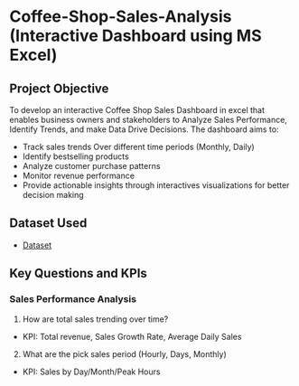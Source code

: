 # Coffee-Shop-Sales-Analysis (Interactive Dashboard using MS Excel)
## Project Objective
To develop an interactive Coffee Shop Sales Dashboard in excel that enables business owners and stakeholders to Analyze Sales Performance, Identify Trends, and make Data Drive Decisions. The dashboard aims to:
* Track sales trends Over different time periods (Monthly, Daily)
* Identify bestselling products
* Analyze customer purchase patterns
* Monitor revenue performance
* Provide actionable insights through interactives visualizations for better decision making

## Dataset Used
- <a href = "https://github.com/MuguroNgugi/Data-Analysis-Dashboard/blob/main/Coffee%20Shop%20Sales.xlsx"> Dataset </a>

## Key Questions and KPIs
### Sales Performance Analysis
1. How are total sales trending over time? 
* KPI: Total revenue, Sales Growth Rate, Average Daily Sales 
2. What are the pick sales period (Hourly, Days, Monthly)
* KPI: Sales by Day/Month/Peak Hours

